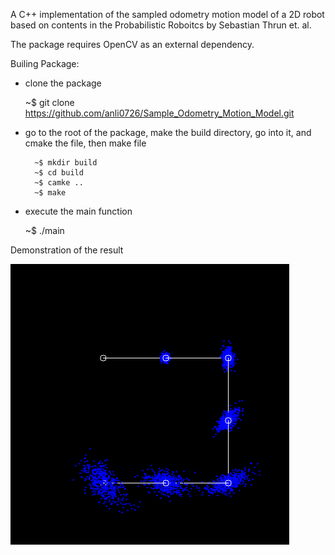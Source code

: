 A C++ implementation of the sampled odometry motion model of a 2D robot based on contents in the Probabilistic Roboitcs by Sebastian Thrun et. al.

The package requires OpenCV as an external dependency.

Builing Package:

- clone the package

    ~$ git clone https://github.com/anli0726/Sample_Odometry_Motion_Model.git


- go to the root of the package, make the build directory, go into it, and cmake the file, then make file

        ~$ mkdir build
        ~$ cd build
        ~$ camke ..
        ~$ make

- execute the main function

    ~$ ./main

Demonstration of the result

![](demo.png)
